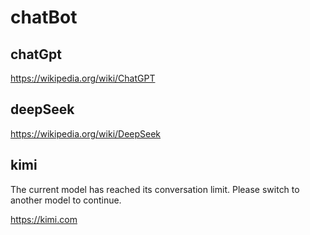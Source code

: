 # chatBot

## chatGpt

https://wikipedia.org/wiki/ChatGPT

## deepSeek

https://wikipedia.org/wiki/DeepSeek

## kimi

The current model has reached its conversation limit. Please switch to another
model to continue.

https://kimi.com
